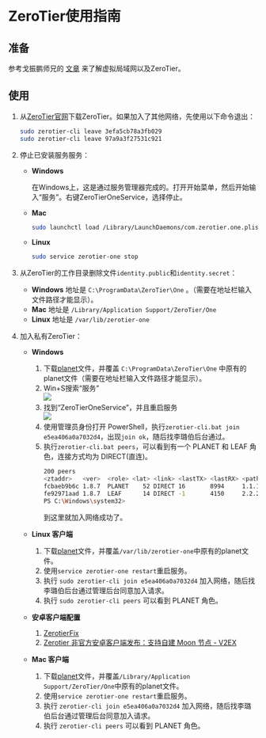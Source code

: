 # ZeroTier使用指南

## 准备
参考戈振鹏师兄的 [文章](https://zhuanlan.zhihu.com/p/383471270) 来了解虚拟局域网以及ZeroTier。

## 使用

1. 从[ZeroTier官网](https://www.zerotier.com/download/)下载ZeroTier。如果加入了其他网络，先使用以下命令退出：
    ```sh
    sudo zerotier-cli leave 3efa5cb78a3fb029
    sudo zerotier-cli leave 97a9a3f27531c921
    ```
   
2. 停止已安装服务服务：
    - **Windows**
   
        在Windows上，这是通过服务管理器完成的。打开开始菜单，然后开始输入“服务”。右键ZeroTierOneService，选择停止。
    - **Mac**
        ```sh
        sudo launchctl load /Library/LaunchDaemons/com.zerotier.one.plist
        ```
    - **Linux**
        ```sh
        sudo service zerotier-one stop
        ```

3. 从ZeroTier的工作目录删除文件`identity.public`和`identity.secret`：
    - **Windows**
        地址是  `C:\ProgramData\ZeroTier\One` 。（需要在地址栏输入文件路径才能显示）。
    - **Mac**
        地址是 `/Library/Application Support/ZeroTier/One`
    - **Linux**
        地址是 `/var/lib/zerotier-one`

4. 加入私有ZeroTier：
    - **Windows**
        1. 下载[planet](https://github.com/905Lab/LabDocs/blob/main/Main/planet)文件，并覆盖 `C:\ProgramData\ZeroTier\One` 中原有的planet文件（需要在地址栏输入文件路径才能显示）。  
        2. Win+S搜索“服务”  
           ![](https://github.com/Jonnyan404/zerotier-planet/blob/main/image/1.png)  
        3. 找到“ZeroTierOneService”，并且重启服务  
           ![](https://github.com/Jonnyan404/zerotier-planet/blob/main/image/2.png)  
        4. 使用管理员身份打开 PowerShell，执行`zerotier-cli.bat join e5ea406a0a7032d4`，出现`join ok`，随后找李璐伯后台通过。
        5. 执行`zerotier-cli.bat peers`，可以看到有一个 PLANET 和 LEAF 角色，连接方式均为 DIRECT(直连)。  
            ```sh
            200 peers
            <ztaddr>   <ver>  <role> <lat> <link> <lastTX> <lastRX> <path>
            fcbaeb9b6c 1.8.7  PLANET    52 DIRECT 16       8994     1.1.1.1/9993
            fe92971aad 1.8.7  LEAF      14 DIRECT -1       4150     2.2.2.2/9993
            PS C:\Windows\system32>
            ```
            到这里就加入网络成功了。
        
    - **Linux 客户端**
        1. 下载[planet](https://github.com/905Lab/LabDocs/blob/main/Main/planet)文件，并覆盖`/var/lib/zerotier-one`中原有的planet文件。  
        2. 使用`service zerotier-one restart`重启服务。
        3. 执行 `sudo zerotier-cli join e5ea406a0a7032d4` 加入网络，随后找李璐伯后台通过管理后台同意加入请求。
        4. 执行 `sudo zerotier-cli peers` 可以看到 PLANET 角色。
        
    - **安卓客户端配置**
        1. [ZerotierFix](https://github.com/kaaass/ZerotierFix)  
        2. [Zerotier 非官方安卓客户端发布：支持自建 Moon 节点 - V2EX](https://www.v2ex.com/t/768628)
        
    - **Mac 客户端**
        1. 下载[planet](https://github.com/905Lab/LabDocs/blob/main/Main/planet)文件，并覆盖`/Library/Application Support/ZeroTier/One`中原有的planet文件。  
        2. 使用`service zerotier-one restart`重启服务。
        3. 执行 `zerotier-cli join e5ea406a0a7032d4` 加入网络，随后找李璐伯后台通过管理后台同意加入请求。
        4. 执行 `zerotier-cli peers` 可以看到 PLANET 角色。
